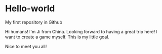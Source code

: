 # Hello-world
My first repository in Github

Hi humans!
I'm Ji from China. Looking forward to having a great trip here!
I want to create a game myself. This is my little goal.

Nice to meet you all!
